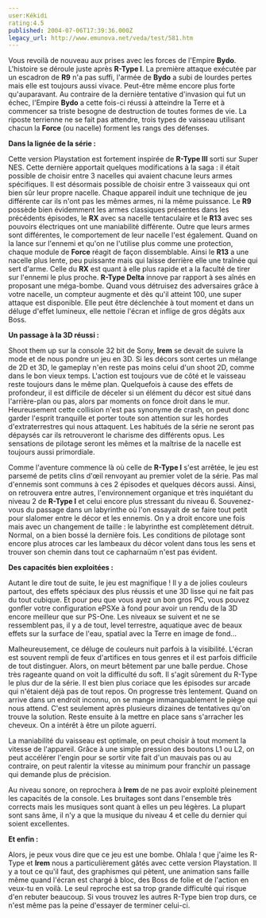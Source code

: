 ```yaml
---
user:Kékidi
rating:4.5
published: 2004-07-06T17:39:36.000Z
legacy_url: http://www.emunova.net/veda/test/581.htm
---
```

Vous revoilà de nouveau aux prises avec les forces de l'Empire **Bydo**. L'histoire se déroule juste après **R-Type I**. La première attaque exécutée par un escadron de **R9** n'a pas suffi, l'armée de **Bydo** a subi de lourdes pertes mais elle est toujours aussi vivace. Peut-être même encore plus forte qu'auparavant. Au contraire de la dernière tentative d'invasion qui fut un échec, l'Empire **Bydo** a cette fois-ci réussi à atteindre la Terre et à commencer sa triste besogne de destruction de toutes formes de vie. La riposte terrienne ne se fait pas attendre, trois types de vaisseau utilisant chacun la **Force** (ou nacelle) forment les rangs des défenses.  

  

**Dans la lignée de la série :**  

  

Cette version Playstation est fortement inspirée de **R-Type III** sorti sur Super NES. Cette dernière apportait quelques modifications à la saga : il était possible de choisir entre 3 nacelles qui avaient chacune leurs armes spécifiques. Il est désormais possible de choisir entre 3 vaisseaux qui ont bien sûr leur propre nacelle. Chaque appareil induit une technique de jeu différente car ils n'ont pas les mêmes armes, ni la même puissance. Le **R9** possède bien évidemment les armes classiques présentes dans les précédents épisodes, le **RX** avec sa nacelle tentaculaire et le **R13** avec ses pouvoirs électriques ont une maniabilité différente. Outre que leurs armes sont différentes, le comportement de leur nacelle l'est également. Quand on la lance sur l'ennemi et qu'on ne l'utilise plus comme une protection, chaque module de **Force** réagit de façon dissemblable. Ainsi le **R13** a une nacelle plus lente, peu puissante mais qui laisse derrière elle une traînée qui sert d'arme. Celle du **RX** est quant à elle plus rapide et a la faculté de tirer sur l'ennemi le plus proche. **R-Type Delta** innove par rapport à ses aînés en proposant une méga-bombe. Quand vous détruisez des adversaires grâce à votre nacelle, un compteur augmente et dès qu'il atteint 100, une super attaque est disponible. Elle peut être déclenchée à tout moment et dans un déluge d'effet lumineux, elle nettoie l'écran et inflige de gros dégâts aux Boss.  

  

**Un passage à la 3D réussi :**  

  

Shoot them up sur la console 32 bit de Sony, **Irem** se devait de suivre la mode et de nous pondre un jeu en 3D. Si les décors sont certes un mélange de 2D et 3D, le gameplay n'en reste pas moins celui d'un shoot 2D, comme dans le bon vieux temps. L'action est toujours vue de côté et le vaisseau reste toujours dans le même plan. Quelquefois à cause des effets de profondeur, il est difficile de déceler si un élément du décor est situé dans l'arrière-plan ou pas, alors par moments on fonce droit dans le mur. Heureusement cette collision n'est pas synonyme de crash, on peut donc garder l'esprit tranquille et porter toute son attention sur les hordes d'extraterrestres qui nous attaquent. Les habitués de la série ne seront pas dépaysés car ils retrouveront le charisme des différents opus. Les sensations de pilotage seront les mêmes et la maîtrise de la nacelle est toujours aussi primordiale.  

  

Comme l'aventure commence là où celle de **R-Type I** s'est arrêtée, le jeu est parsemé de petits clins d'œil renvoyant au premier volet de la série. Pas mal d'ennemis sont communs à ces 2 épisodes et quelques décors aussi. Ainsi, on retrouvera entre autres, l'environnement organique et très inquiétant du niveau 2 de **R-Type I** et celui encore plus stressant du niveau 6\. Souvenez-vous du passage dans un labyrinthe où l'on essayait de se faire tout petit pour slalomer entre le décor et les ennemis. On y a droit encore une fois mais avec un changement de taille : le labyrinthe est complètement détruit. Normal, on a bien bossé la dernière fois. Les conditions de pilotage sont encore plus atroces car les lambeaux du décor volent dans tous les sens et trouver son chemin dans tout ce capharnaüm n'est pas évident.  

  

**Des capacités bien exploitées :**  

  

Autant le dire tout de suite, le jeu est magnifique ! Il y a de jolies couleurs partout, des effets spéciaux des plus réussis et une 3D lisse qui ne fait pas du tout cubique. Et pour peu que vous ayez un bon gros PC, vous pouvez gonfler votre configuration ePSXe à fond pour avoir un rendu de la 3D encore meilleur que sur PS-One. Les niveaux se suivent et ne se ressemblent pas, il y a de tout, level terrestre, aquatique avec de beaux effets sur la surface de l'eau, spatial avec la Terre en image de fond...  

  

Malheureusement, ce déluge de couleurs nuit parfois à la visibilité. L'écran est souvent rempli de feux d'artifices en tous genres et il est parfois difficile de tout distinguer. Alors, on meurt bêtement par une balle perdue. Chose très rageante quand on voit la difficulté du soft. Il s'agit sûrement du R-Type le plus dur de la série. Il est bien plus coriace que les épisodes sur arcade qui n'étaient déjà pas de tout repos. On progresse très lentement. Quand on arrive dans un endroit inconnu, on se mange immanquablement le piège qui nous attend. C'est seulement après plusieurs dizaines de tentatives qu'on trouve la solution. Reste ensuite à la mettre en place sans s'arracher les cheveux. On a intérêt à être un pilote aguerri.  

  

La maniabilité du vaisseau est optimale, on peut choisir à tout moment la vitesse de l'appareil. Grâce à une simple pression des boutons L1 ou L2, on peut accélérer l'engin pour se sortir vite fait d'un mauvais pas ou au contraire, on peut ralentir la vitesse au minimum pour franchir un passage qui demande plus de précision.  

  

Au niveau sonore, on reprochera à **Irem** de ne pas avoir exploité pleinement les capacités de la console. Les bruitages sont dans l'ensemble très corrects mais les musiques sont quant à elles un peu légères. La plupart sont sans âme, il n'y a que la musique du niveau 4 et celle du dernier qui soient excellentes.  

  

**Et enfin :**  

  

Alors, je peux vous dire que ce jeu est une bombe. Ohlala ! que j'aime les R-Type et **Irem** nous a particulièrement gâtés avec cette version Playstation. Il y a tout ce qu'il faut, des graphismes qui pètent, une animation sans faille même quand l'écran est chargé à bloc, des Boss de folie et de l'action en veux-tu en voilà. Le seul reproche est sa trop grande difficulté qui risque d'en rebuter beaucoup. Si vous trouvez les autres R-Type bien trop durs, ce n'est même pas la peine d'essayer de terminer celui-ci.